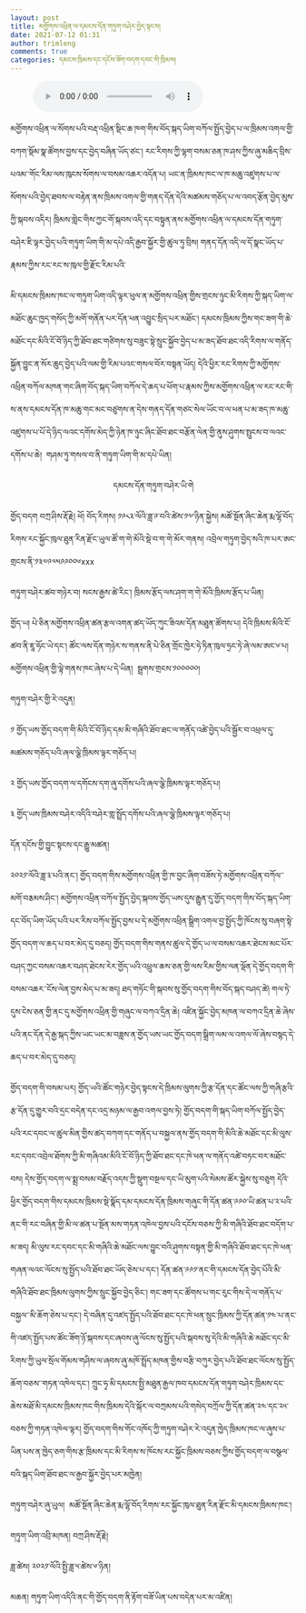 ```yaml
---
layout: post
title: མགྱོགས་འཕྲིན་ལ་དམངས་དོན་གཏུག་བཤེར་བྱེད་སྟངས།
date: 2021-07-12 01:31
author: trimleng
comments: true
categories: དམངས་ཁྲིམས་དང་དངོས་ཟོག་བདག་དབང་གི་ཁྲིམས།
---
```

<!-- wp:audio -->
<figure class="wp-block-audio"><audio controls src="https://media-trimleng.s3.amazonaws.com/joktrinla-mangdontuksher-chedong-don-dukyig-madhuae.mp3"></audio></figure>
<!-- /wp:audio -->

<!-- wp:paragraph -->
<p>མགྱོགས་འཕྲིན་ལ་སོགས་པའི་བརྡ་འཕྲིན་སྡིང་ཆ་ཁག་གིས་བོད་སྐད་ཡིག་བཀོལ་སྤྱོད་བྱེད་པ་ལ་ཁྲིམས་འགལ་གྱི་བཀག་སྡོམ་སྣ་ཚོགས་བྱས་དང་བྱེད་བཞིན་ཡོད་ཙང་། རང་རིགས་ཀྱི་ལྷག་བསམ་ཅན་ཁ་ཤས་ཀྱིས་ཞུ་མཆིད་བྲིས་པའམ་་གོང་རིམ་ལས་ཁུངས་སོགས་ལ་བསམ་འཆར་འདོན་པ། ཡང་ན་ཁྲིམས་ཁང་ལ་ཁ་མཆུ་འཛུགས་པ་ལ་སོགས་པའི་བྱེད་ཐབས་ལ་བརྟེན་ནས་ཁྲིམས་འགལ་གྱི་གནད་དོན་དེའི་མཚམས་གཅོད་པ་ལ་འབད་རྩོན་བྱེད་མུས་ཀྱི་སྐབས་འདིར། ཁྲིམས་གླེང་གིས་ཀྱང་གོ་སྐབས་འདི་དང་བསྟུན་ནས་མགྱོགས་འཕྲིན་ལ་དམངས་དོན་གཏུག་བཤེར་ཇི་ལྟར་བྱེད་པའི་གཏུག་ཡིག་གི་མ་དཔེ་འདི་རྒྱབ་སྐྱོར་གྱི་ཚུལ་ཏུ་བྲིས། གནད་དོན་འདི་ལ་དོ་སྣང་ཡོད་པ་རྣམས་ཀྱིས་རང་རང་ས་ཁུལ་གྱི་རྫོང་རིམ་པའི་</p>
<!-- /wp:paragraph -->

<!-- wp:more -->
<!--more-->
<!-- /wp:more -->

<!-- wp:paragraph -->
<p>མི་དམངས་ཁྲིམས་ཁང་ལ་གཏུག་ཡིག་འདི་ལྟར་ཕུལ་ན་མགྱོགས་འཕྲིན་གྱིས་གྲངས་ཉུང་མི་རིགས་ཀྱི་སྐད་ཡིག་ལ་མཐོང་ཆུང་ཁྱད་གསོད་ཀྱི་མགོ་གནོན་པར་དོན་ཕན་འབྱུང་སྲིད་པར་མཐོང་། དམངས་ཁྲིམས་ཀྱིས་གང་ཟག་གི་ཆེ་མཐོང་དང་མིའི་ངོ་བོ་ཉིད་ཀྱི་ཐོབ་ཐང་གཙིགས་སུ་བཟུང་སྟེ་སྲུང་སྐྱོབ་བྱེད་པ་མ་ཟད་ཐོབ་ཐང་འདི་རིགས་ལ་གནོད་སྐྱོན་བྱུང་ན་སོར་ཆུད་བྱེད་པའི་ལམ་གྱི་རིམ་པའང་གསལ་བོར་བསྟན་ཡོད། དེའི་ཕྱིར་རང་རིགས་ཀྱི་མགྱོགས་འཕྲིན་བཀོལ་མཁན་གང་ཞིག་བོད་སྐད་ཡིག་བཀོལ་དེ་ཆད་པ་ཕོག་པ་རྣམས་ཀྱིས་མགྱོགས་འཕྲིན་ལ་རང་རང་གི་ས་ནས་དམངས་དོན་ཁ་མཆུ་གང་མང་བཙུགས་ན་དེས་གནད་དོན་གཙང་སེལ་ཡོང་བ་ལ་ཕན་པ་མ་ཟད་ཁ་མཆུ་འཛུགས་པ་པོ་དེ་ཉིད་ལའང་དགོས་མེད་ཀྱི་ཉེན་ཁ་ཉུང་ཞིང་ཐོབ་ཐང་བརྩོན་ལེན་གྱི་ནུས་ཤུགས་སྤུངས་བ་ལའང་དགོས་པ་ཆེ།&nbsp;  གཤམ་ཏུ་གསལ་བ་ནི་གཏུག་ཡིག་གི་མ་དཔེ་ཡིན། </p>
<!-- /wp:paragraph -->

<!-- wp:paragraph {"align":"center"} -->
<p style="text-align:center">དམངས་དོན་གཏུག་བཤེར་ཡི་གེ</p>
<!-- /wp:paragraph -->

<!-- wp:paragraph -->
<p>གྱོད་བདག བཀྲ་ཤིས་རྡོ་རྗེ། ཕོ། བོད་རིགས། ༡༩༨༣་ལོའི་ཟླ་༩་བའི་ཚེས་༡༧་ཉིན་སྐྱེས། མཚོ་སྔོན་ཞིང་ཆེན་རྨ་ལྷོ་བོད་རིགས་རང་སྐྱོང་ཁུལ་ཐུན་རིན་རྫོང་ཡུལ་ཚོ་ག་གེ་མོའི་སྡེ་བ་ག་གེ་མོར་གནས། འབྲེལ་གཏུག་བྱེད་སའི་ཁ་པར་ཨང་གྲངས་ནི་༡༣༧༩༧༥༩༩༠༠༦xxx</p>
<!-- /wp:paragraph -->

<!-- wp:paragraph -->
<p>གཏུག་བཤེར་ཚབ་གཉེར་བ། སངས་རྒྱས་ཚེ་རིང་། ཁྲིམས་རྩོད་ལས་ཤག་ག་གེ་མོའི་ཁྲིམས་རྩོད་པ་ཡིན།&nbsp;<br></p>
<!-- /wp:paragraph -->

<!-- wp:paragraph -->
<p>གྱོད་ཡ། པེ་ཅིན་མགྱོགས་འཕྲིན་ཚན་རྩལ་འགན་ཚད་ཡོད་ཀུང་ཟིའམ་དོན་མཐུན་ཚོགས་པ། དེའི་ཁྲིམས་མིའི་ངོ་ཚབ་ནི་ཇཱ་ཧོང་ཡེ་དང་། ཚོང་ལས་དོན་གཉེར་ས་གནས་ནི་པེ་ཅིན་གྲོང་ཁྱེར་ཧེ་ཏིན་ཁུལ་ཧྲང་ཏེ་ཞེ་ལམ་ཨང་༦་པ། མགྱོགས་འཕྲིན་གྱི་ལྟེ་གནས་ཁང་ཞེས་པ་དེ་ཡིན།&nbsp; སྦྲགས་གྲངས་༡༠༠༠༠༠།<br></p>
<!-- /wp:paragraph -->

<!-- wp:paragraph -->
<p>གཏུག་བཤེར་གྱི་རེ་འདུན།</p>
<!-- /wp:paragraph -->

<!-- wp:paragraph -->
<p>༡ གྱོད་ཡས་གྱོད་བདག་གི་མིའི་ངོ་བོ་ཉིད་དམ་མི་གཞིའི་ཐོབ་ཐང་ལ་གནོད་འཚེ་བྱེད་པའི་སྦྱོར་བ་འཕྲལ་དུ་མཚམས་གཅོད་པའི་ཞལ་ལྕེ་ཁྲིམས་ལྟར་གཅོད་པ།&nbsp;</p>
<!-- /wp:paragraph -->

<!-- wp:paragraph -->
<p>༢ གྱོད་ཡས་གྱོད་བདག་ལ་དགོངས་དག་ཞུ་དགོས་པའི་ཞལ་ལྕེ་ཁྲིམས་ལྟར་གཅོད་པ།&nbsp;</p>
<!-- /wp:paragraph -->

<!-- wp:paragraph -->
<p>༣ གྱོད་ཡས་ཁྲིམས་བཤེར་འདིའི་བཤེར་གླ་སྤྲོད་དགོས་པའི་ཞལ་ལྕེ་ཁྲིམས་ལྟར་གཅོད་པ།&nbsp;<br></p>
<!-- /wp:paragraph -->

<!-- wp:paragraph -->
<p>དོན་དངོས་གྱི་བྱུང་སྟངས་དང་རྒྱུ་མཚན།&nbsp;</p>
<!-- /wp:paragraph -->

<!-- wp:paragraph -->
<p>༢༠༢༡་ལོའི་ཟླ་༣་པའི་ནང་། གྱོད་བདག་གིས་མགྱོགས་འཕྲིན་གྱི་ཁ་བྱང་ཞིག་བཟོས་ཏེ་མགྱོགས་འཕྲིན་བཀོལ་་མགོ་བརྕམས་ཤིང་། མགྱོགས་འཕྲིན་བཀོལ་སྤྱོད་བྱེད་སྐབས་གྱོད་ཡས་དུས་རྒྱུན་དུ་གྱོད་བདག་གིས་བོད་སྐད་ཡིག་དང་བོད་ཡིག་ཡོད་པའི་པར་རིས་བཀོལ་སྤྱོད་བྱས་པ་དེ་མགྱོགས་འཕྲིན་སྒྲིག་འགལ་བྱ་སྤྱོད་ཀྱི་ཁོངས་སུ་བཞག་སྟེ་གྱོད་བདག་ལ་ཆད་པ་བར་མེད་དུ་བཅད། གྱོད་བདག་གིས་གནས་ཚུལ་དེ་གྱོད་ཡ་ལ་བསམ་འཆར་ཐེངས་མང་པོར་བཤད་ཀྱང་བསམ་འཆར་བཤད་ཐེངས་རེར་གྱོད་ཡའི་འཕྲུལ་ཆས་ཅན་གྱི་ལས་རིམ་གྱིས་ལན་ལྡོན་དེ་གྱོད་བདག་གི་བསམ་འཆར་་ངོས་ལེན་བྱས་མེད་པ་མ་ཟད། ཐད་གཏོང་གི་སྐབས་སུ་གྱོད་བདག་གིས་བོད་སྐད་བཤད་ཚེ། གལ་ཏེ་དུས་ངེས་ཅན་གྱི་ནང་དུ་མགྱོགས་འཕྲིན་གྱི་གཞུང་ལ་བཀའ་དྲིན་ཆེ། འཛིན་སྐྱོང་བྱེད་མཁན་ལ་བཀའ་དྲིན་ཆེ་ཞེས་པའི་ནང་དོན་དེ་རྒྱ་སྐད་ཀྱིས་ཡང་ཡང་མ་བཟླས་ན་གྱོད་ཡས་ཡང་གྱོད་བདག་སྒྲིག་ལམ་ལ་འགལ་ལོ་ཞེས་བསྙད་དེ་ཆད་པ་བར་མེད་དུ་བཅད།</p>
<!-- /wp:paragraph -->

<!-- wp:paragraph -->
<p>གྱོད་བདག་གི་བསམ་པར། གྱོད་ཡའི་ཚོང་གཉེར་བྱེད་སྟངས་དེ་ཁྲིམས་ལུགས་ཀྱི་རྩ་དོན་དང་ཚོང་ལས་ཀྱི་གཞི་རྩའི་རྩ་དོན་དུ་གྱུར་བའི་དྲང་བདེན་དང་འདྲ་མཉམ་ལ་རྒྱབ་འགལ་བྱས་ཏེ། གྱོད་བདག་གི་སྐད་ཡིག་བཀོལ་སྤྱོད་བྱེད་པའི་རང་དབང་ལ་ཚུལ་མིན་གྱིས་ཚད་བཀག་དང་གནོད་པ་བསྐྱལ་ནས་གྱོད་བདག་གི་མིའི་ཆེ་མཐོང་དང་མི་ལུས་རང་དབང་འབྲེལ་ཐོགས་ཀྱི་མི་གཞིའམ་མིའི་ངོ་བོ་ཉིད་ཀྱི་ཐོབ་ཐང་དང་ཁེ་ཕན་ལ་གནོད་འཚེ་བཏང་བར་མཐོང་བས། དེས་གྱོད་བདག་ལ་སྨྲ་བསམ་བརྗོད་འདས་ཀྱི་སྡུག་བསྔལ་དང་ཡི་མུག་པའི་སེམས་ཚོར་སྐྱེས་སུ་བཅུག དེའི་ཕྱིར་གྱོད་བདག་གིས་དམངས་ཁྲིམས་སྡེ་སྣོད་དམ་དམངས་དོན་ཁྲིམས་གཞུང་གི་དོན་ཚན་༩༩༠་ཡི་ཚན་པ་༢་པའི་ནང་གི་རང་བཞིན་གྱི་མི་ལ་ཚན་པ་སྔོན་མས་གཏན་འཁེལ་བྱས་པའི་དངོས་བཅས་ཀྱི་མི་གཞིའི་ཐོབ་ཐང་བདོག་པ་མ་ཟད། མི་ལུས་རང་དབང་དང་མི་གཞིའི་ཆེ་མཐོང་ལས་བྱུང་བའི་ཤུགས་བསྟན་གྱི་མི་གཞིའི་ཐོབ་ཐང་དང་ཁེ་ཕན་གཞན་ལའང་ལོངས་སུ་སྤྱོད་པའི་ཐོབ་ཐང་ཡོད་ཅེས་པ་དང་། དོན་ཚན་༩༩༡་ནང་གི་དམངས་དོན་བྱེད་པོའི་མི་གཞིའི་ཐོབ་ཐང་ཁྲིམས་ལུགས་ཀྱིས་སྲུང་སྐྱོབ་བྱེད་ཅིང་། གང་ཟག་དང་ཚོགས་པ་གང་རུང་གིས་དེ་ལ་གནོད་པ་བསྐྱལ་་མི་ཆོག་ཅེས་པ་དང་། དེ་བཞིན་དུ་འཛད་སྤྱོད་པའི་ཐོབ་ཐང་དང་ཁེ་ཕན་སྲུང་ཁྲིམས་ཀྱི་དོན་ཚན་༡༤་པ་ནང་གི་འཛད་སྤྱོད་པས་ཚོང་ཟོག་ཉོ་སྐབས་དང་ཞབས་ཞུ་ལོངས་སུ་སྤྱོད་པའི་སྐབས་སུ་དེའི་མི་གཞིའི་ཆེ་མཐོང་དང་མི་རིགས་ཀྱི་ཡུལ་སྲོལ་གོམས་གཤིས་ལ་ཞབས་ཞུ་མཁོ་སྤྲོད་མཁན་གྱིས་བརྩི་བཀུར་བྱེད་པའི་ཐོབ་ཐང་ལོངས་སུ་སྤྱོད་ཆོག་བཅས་་གཏན་འཁེལ་དང་། ཀྲུང་ཧྭ་མི་དམངས་སྤྱི་མཐུན་རྒྱལ་ཁབ་དམངས་དོན་གཏུག་བཤེར་ཁྲིམས་དང་ཆེས་མཐོ་མི་དམངས་ཁྲིམས་ཁང་གིས་ཁྲིམས་དེའི་སྐོར་ལ་བཀྲམས་པའི་གསེད་བཀྲོལ་ཀྱི་དོན་ཚན་༢༤་དང་༢༥་བཅས་ཀྱི་གཏན་འཁེལ་ལྟར། གྱོད་བདག་གིས་གོང་འཁོད་ཀྱི་གཏུག་བཤེར་རེ་འདུན་ཁྱེད་ཁྲིམས་ཁང་ལ་ཞུས་པ་ཡིན་པས་ན་ཁྱེད་ཅག་གིས་རྩ་ཁྲིམས་དང་མི་རིགས་ས་ཁོངས་རང་སྐྱོང་ཁྲིམས་བཅས་ཀྱིས་གྱོད་བདག་ལ་བསྩལ་བའི་སྐད་ཡིག་ཐོབ་ཐང་ལ་རྒྱབ་སྐྱོར་བྱེད་པར་མཁྱེན།&nbsp;</p>
<!-- /wp:paragraph -->

<!-- wp:paragraph -->
<p>གཏུག་བཤེར་ཞུ་ཡུལ།&nbsp; མཚོ་སྔོན་ཞིང་ཆེན་རྨ་ལྷོ་བོད་རིགས་རང་སྐྱོང་ཁུལ་ཐུན་རིན་རྫོང་མི་དམངས་ཁྲིམས་ཁང་།&nbsp;</p>
<!-- /wp:paragraph -->

<!-- wp:paragraph -->
<p>གཏུག་ཡིག་འབྲི་མཁན། བཀྲ་ཤིས་རྡོ་རྗེ།&nbsp;</p>
<!-- /wp:paragraph -->

<!-- wp:paragraph -->
<p>ཟླ་ཚེས། ༢༠༢༡་ལོའི་སྤྱི་ཟླ་༥་ཚེས་༦་ཉིན།&nbsp;<br></p>
<!-- /wp:paragraph -->

<!-- wp:paragraph -->
<p> མཆན།       གཏུག་ཡིག་འདིའི་ནང་གི་གྱོད་བདག་ནི་རྟོག་བཟོ་ཡིན་པས་བདེན་པར་མ་འཛིན།                                                                                                                                                                                                                         </p>
<!-- /wp:paragraph -->

<!-- wp:paragraph -->
<p><br></p>
<!-- /wp:paragraph -->
